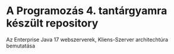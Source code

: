 # A Programozás 4. tantárgyamra készült repository

Az Enterprise Java 17 webszerverek, Kliens-Szerver architechtúra bemutatása 
